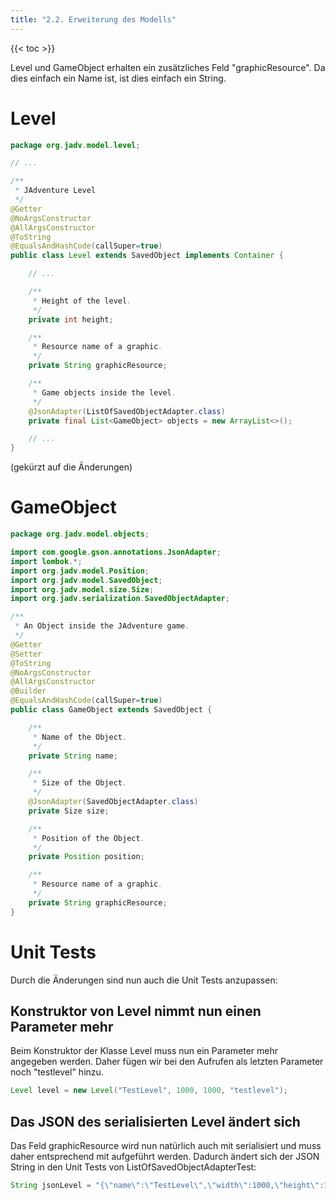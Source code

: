 ```yaml
---
title: "2.2. Erweiterung des Modells"
---
```


{{< toc >}}

Level und GameObject erhalten ein zusätzliches Feld "graphicResource". Da dies einfach ein Name ist, ist dies einfach ein String.

# Level

```Java
package org.jadv.model.level;

// ...

/**
 * JAdventure Level
 */
@Getter
@NoArgsConstructor
@AllArgsConstructor
@ToString
@EqualsAndHashCode(callSuper=true)
public class Level extends SavedObject implements Container {

	// ...

    /**
     * Height of the level.
     */
    private int height;

    /**
     * Resource name of a graphic.
     */
    private String graphicResource;

    /**
     * Game objects inside the level.
     */
    @JsonAdapter(ListOfSavedObjectAdapter.class)
    private final List<GameObject> objects = new ArrayList<>();

	// ...
}
```
(gekürzt auf die Änderungen)

# GameObject

```Java
package org.jadv.model.objects;

import com.google.gson.annotations.JsonAdapter;
import lombok.*;
import org.jadv.model.Position;
import org.jadv.model.SavedObject;
import org.jadv.model.size.Size;
import org.jadv.serialization.SavedObjectAdapter;

/**
 * An Object inside the JAdventure game.
 */
@Getter
@Setter
@ToString
@NoArgsConstructor
@AllArgsConstructor
@Builder
@EqualsAndHashCode(callSuper=true)
public class GameObject extends SavedObject {

    /**
     * Name of the Object.
     */
    private String name;

    /**
     * Size of the Object.
     */
    @JsonAdapter(SavedObjectAdapter.class)
    private Size size;

    /**
     * Position of the Object.
     */
    private Position position;

    /**
     * Resource name of a graphic.
     */
    private String graphicResource;
}
```

# Unit Tests

Durch die Änderungen sind nun auch die Unit Tests anzupassen:

## Konstruktor von Level nimmt nun einen Parameter mehr

Beim Konstruktor der Klasse Level muss nun ein Parameter mehr angegeben werden. Daher fügen wir bei den Aufrufen als letzten Parameter noch "testlevel" hinzu.

```Java
Level level = new Level("TestLevel", 1000, 1000, "testlevel");
```

## Das JSON des serialisierten Level ändert sich

Das Feld graphicResource wird nun natürlich auch mit serialisiert und muss daher entsprechend mit aufgeführt werden. Dadurch ändert sich der JSON String in den Unit Tests von ListOfSavedObjectAdapterTest:
```Java
String jsonLevel = "{\"name\":\"TestLevel\",\"width\":1000,\"height\":1000,\"graphicResource\":\"testlevel\",\"objects\":[{\"name\":\"TestObject\",\"size\":{\"width\":10,\"height\":10,\"type\":\"org.jadv.model.size.RectangleSize\"},\"position\":{\"x\":1,\"y\":2},\"type\":\"org.jadv.model.objects.GameObject\"},{\"name\":\"TestObject2\",\"size\":{\"width\":10,\"height\":10,\"type\":\"org.jadv.model.size.RectangleSize\"},\"position\":{\"x\":2,\"y\":3},\"type\":\"org.jadv.model.objects.GameObject\"}],\"type\":\"org.jadv.model.level.Level\"}";
```


